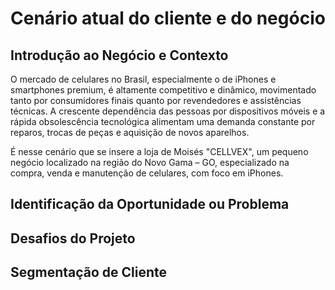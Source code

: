 # Cenário atual do cliente e do negócio

## Introdução ao Negócio e Contexto

O mercado de celulares no Brasil, especialmente o de iPhones e smartphones premium, é altamente competitivo e dinâmico, movimentado tanto por consumidores finais quanto por revendedores e assistências técnicas. A crescente dependência das pessoas por dispositivos móveis e a rápida obsolescência tecnológica alimentam uma demanda constante por reparos, trocas de peças e aquisição de novos aparelhos.  

É nesse cenário que se insere a loja de Moisés "CELLVEX", um pequeno negócio localizado na região do Novo Gama – GO, especializado na compra, venda e manutenção de celulares, com foco em iPhones.

## Identificação da Oportunidade ou Problema

<!-- Descreva a oportunidade ou problema identificado -->

## Desafios do Projeto

<!-- Descreva os desafios do projeto -->

## Segmentação de Cliente

<!-- Descreva a segmentação de clientes -->